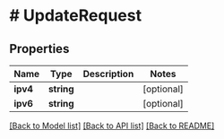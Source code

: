 # # UpdateRequest

## Properties

Name | Type | Description | Notes
------------ | ------------- | ------------- | -------------
**ipv4** | **string** |  | [optional]
**ipv6** | **string** |  | [optional]

[[Back to Model list]](../../README.md#models) [[Back to API list]](../../README.md#endpoints) [[Back to README]](../../README.md)
